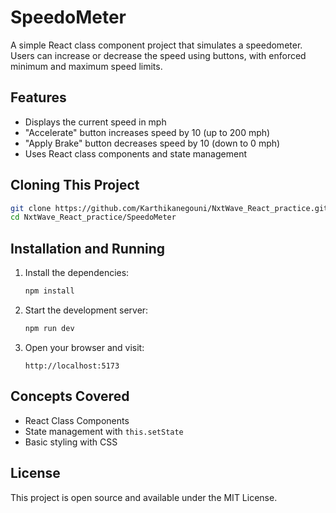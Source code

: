 # SpeedoMeter

A simple React class component project that simulates a speedometer. Users can increase or decrease the speed using buttons, with enforced minimum and maximum speed limits.

## Features

- Displays the current speed in mph
- "Accelerate" button increases speed by 10 (up to 200 mph)
- "Apply Brake" button decreases speed by 10 (down to 0 mph)
- Uses React class components and state management

## Cloning This Project

```bash
git clone https://github.com/Karthikanegouni/NxtWave_React_practice.git
cd NxtWave_React_practice/SpeedoMeter
```

## Installation and Running

1. Install the dependencies:

   ```bash
   npm install
   ```

2. Start the development server:

   ```bash
   npm run dev
   ```

3. Open your browser and visit:

   ```
   http://localhost:5173
   ```

## Concepts Covered

- React Class Components
- State management with `this.setState`
- Basic styling with CSS

## License

This project is open source and available under the MIT License.
